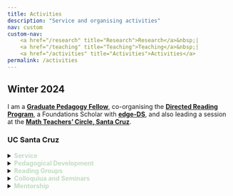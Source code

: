 ```yaml
---
title: Activities
description: "Service and organising activities"
nav: custom
custom-nav: 
    <a href="/research" title="Research">Research</a>&nbsp;|
    <a href="/teaching" title="Teaching">Teaching</a>&nbsp;|
    <a href="/activities" title="Activities">Activities</a>
permalink: /activities
---
```


<div class="callout">
    <h2> Winter 2024 </h2>
I am a <a href="https://tlc.ucsc.edu/programs/graduate-pedagogy-fellows/"><b>Graduate Pedagogy Fellow</b></a>, co-organising the <a href="https://sites.google.com/ucsc.edu/drp-math/"><b>Directed Reading Program</b></a>, a Foundations Scholar with <a href="https://sites.google.com/ucsc.edu/edgedsprogram/"><b>edge-DS</b></a>, and also leading a session at the <a href="https://people.ucsc.edu/~pmorale5/mtc/"><b>Math Teachers’ Circle, Santa Cruz</b></a>.
</div>

### UC Santa Cruz

<details>
    <summary><b style="color:#c3dbc3">Service</b></summary>

<ul style="line-height:180%">

<li> <b>Head TA</b>, Mathematics Department<br>
    <small> Administrative (Jul 2023 - <em>present</em>), Mentorship & Support (Jul 2022 - <em>present</em>)</small></li>

<li> <a href="https://sites.google.com/ucsc.edu/drp-math/"><b>Directed Reading Program</b></a>, <small>Aug 2021 - Mar 2024<em>present</em></small><br>
    Organiser, <small>co-organised with David Rubinstein</small></li>

<li> <a href="https://sites.google.com/ucsc.edu/awm/"><b>Association for Women in Mathematics</b></a>, UCSC Chapter<br>
    <small> President (Sep 2022 - Sep 2023), General Secretary (Nov 2020 - Jun 2022)</small></li>

</ul>
</details>

<!-- --------------------------------------------------- -->

<details>
    <summary><b style="color:#c3dbc3">Pedagogical Development</b></summary>

<ul style="line-height:180%">

<li> <b>Head TA</b>, Mathematics Department<br>
    <small> Administrative (Jul 2023 - <em>present</em>), Mentorship & Support (Jul 2022 - <em>present</em>)</small></li>

<li> <a href="https://sites.google.com/ucsc.edu/drp-math/"><b>Directed Reading Program</b></a>, <small>Aug 2021 - Mar 2024<em>present</em></small><br>
    Organiser, <small>co-organised with David Rubinstein</small></li>

<li> <a href="https://sites.google.com/ucsc.edu/awm/"><b>Association for Women in Mathematics</b></a>, UCSC Chapter<br>
    <small> President (Sep 2022 - Sep 2023), General Secretary (Nov 2020 - Jun 2022)</small></li>

</ul>
</details>

<!-- --------------------------------------------------- -->

<details>
    <summary><b style="color:#c3dbc3">Reading Groups</b></summary>

<ul style="line-height:150%">

<li> Abelian Varieties over Finite Fields &#9733;, <small>Fall 2023</small></li>

<li> Derived Categories of Permutation Modules, <small>Spring 2023</small></li>

<li> Canonical Induction Formulas, <small>Spring 2023</small></li>

<li> Topological Data Analysis &#9733;, <small>Winter 2023</small></li>

<li> Stacks &#9733;, <small>Fall 2022</small></li>

<li> Pointless Topology and Triangulated Categories, <small>Fall 2022</small></li>

<li> Stable Homotopy Theory, <small>Winter & Spring 2022</small></li>

<li> Étale Cohomology &#9733;, <small>Fall 2021</small></li>

<li> (Modular) Representation Theory, <small>Summer 2021</small></li>

<li> Local Class Field Theory, <small>Spring & Summer 2021</small></li>

<li> Homological Algebra &#9733;, <small>Spring 2021</small></li>

<li> A Course in Arithmetic by J.-P.Serre &#9733;, <small>Winter & Summer 2020</small></li>

</ul>
<br>
<small>&#9733; organiser or co-organiser</small>
</details>

<!-- --------------------------------------------------- -->

<details>
    <summary><b style="color:#c3dbc3">Colloquiua and Seminars</b></summary>

<ul style="line-height:180%">

<li> <b>Category Theory Learning Seminar</b>, <small>Winter & Spring 2022</small><br>
    Organiser, <small>co-organised with Vaibhav Sutrave and David Rubinstein</small>
    <a href="https://github.com/theewaang/cat-theory-w22-ucsc/blob/main/Category%20Theory%20Learning%20Seminar%20Notes%2C%20Winter%202022.pdf" class="internal-link quarter-line-space">Seminar notes&nbsp;→</a></li>

<li> <b>Graduate Colloquium</b>, <small>Fall 2020 - Spring 2022</small><br>
    Organiser, <small>co-organised with David Rubinstein</small></li>

<li> <b>Undergraduate Colloquium</b>, <small>Spring 2022</small><br>
    Organiser, <small>as a member of AWM EC</small></li>
</ul>
</details>

<!-- --------------------------------------------------- -->

<details>
    <summary><b style="color:#c3dbc3">Mentorship</b></summary>

<ul style="line-height:180%">

<li> <b>Head TA</b>, Mathematics Department<br>
    <small> Administrative (Jul 2023 - <em>present</em>), Mentorship & Support (Jul 2022 - <em>present</em>)</small></li>

<li> <a href="https://sites.google.com/ucsc.edu/drp-math/"><b>Directed Reading Program</b></a>, <small>Aug 2021 - Mar 2024<em>present</em></small><br>
    Organiser, <small>co-organised with David Rubinstein</small></li>

<li> <a href="https://sites.google.com/ucsc.edu/awm/"><b>Association for Women in Mathematics</b></a>, UCSC Chapter<br>
    <small> President (Sep 2022 - Sep 2023), General Secretary (Nov 2020 - Jun 2022)</small></li>

</ul>
</details>